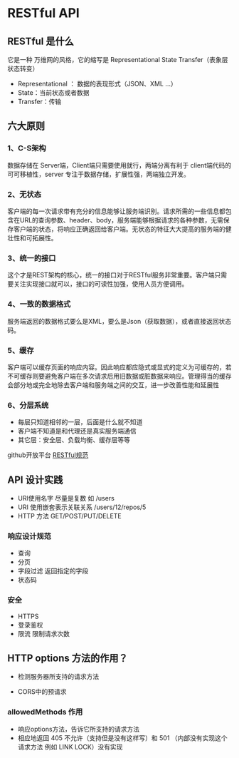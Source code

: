 
# RESTful API



## RESTful 是什么

它是一种 万维网的风格，它的缩写是 Representational State Transfer（表象层状态转变）



* Representational ： 数据的表现形式（JSON、XML ...）
* State：当前状态或者数据
* Transfer：传输





## 六大原则



### 1、C-S架构

数据存储在 Server端，Client端只需要使用就行，两端分离有利于 client端代码的可可移植性，server 专注于数据存储，扩展性强，两端独立开发。



### 2、无状态

客户端的每一次请求带有充分的信息能够让服务端识别。请求所需的一些信息都包含在URL的查询参数、header、body，服务端能够根据请求的各种参数，无需保存客户端的状态，将响应正确返回给客户端。无状态的特征大大提高的服务端的健壮性和可拓展性。



### 3、统一的接口

这个才是REST架构的核心，统一的接口对于RESTful服务非常重要。客户端只需要关注实现接口就可以，接口的可读性加强，使用人员方便调用。



### 4、一致的数据格式

服务端返回的数据格式要么是XML，要么是Json（获取数据），或者直接返回状态码。



### 5、缓存

客户端可以缓存页面的响应内容。因此响应都应隐式或显式的定义为可缓存的，若不可缓存则要避免客户端在多次请求后用旧数据或脏数据来响应。管理得当的缓存会部分地或完全地除去客户端和服务端之间的交互，进一步改善性能和延展性



### 6、分层系统

* 每层只知道相邻的一层，后面是什么就不知道 
* 客户端不知道是和代理还是真实服务端通信
* 其它层：安全层、负载均衡、缓存层等等



github开放平台 [RESTful规范 ](https://developer.github.com/v3/)





## API 设计实践



* URI使用名字 尽量是复数 如 /users
* URI 使用嵌套表示关联关系 /users/12/repos/5
* HTTP 方法 GET/POST/PUT/DELETE



### 响应设计规范



* 查询
* 分页
* 字段过滤 返回指定的字段
* 状态码

### 安全

* HTTPS
* 登录鉴权
* 限流 限制请求次数



## HTTP options 方法的作用？



* 检测服务器所支持的请求方法

* CORS中的预请求

  

### allowedMethods 作用

* 响应options方法，告诉它所支持的请求方法
* 相应地返回 405 不允许（支持但是没有这样写）和 501 （内部没有实现这个请求方法 例如 LINK LOCK）没有实现





















